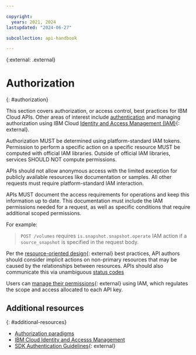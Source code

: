 ```yaml
---

copyright:
  years: 2021, 2024
lastupdated: "2024-06-27"

subcollection: api-handbook

---
```


{:external: .external}

# Authorization
{: #authorization}

This section covers authorization, or access control, best practices for IBM Cloud APIs. Other
areas of interest include [authentication](/docs/api-handbook?topic=api-handbook-authentication) and
managing authorization using IBM Cloud [Identity and Access Management
(IAM)](https://cloud.ibm.com/iam/overview){: external}.

Authorization MUST be determined using platform-standard IAM tokens. Permission to perform a
specific action on a specific resource MUST be computed with official IAM libraries. Outside of
official IAM libraries, services SHOULD NOT compute permissions.

APIs should not allow anonymous access with the limited exception for publicly available resources
like documentation or samples. All other requests must require platform-standard IAM interaction.

APIs MUST document the access requirements for operations and keep this information up to date. This
documentation must include the IAM permissions needed for a request, as well as specific conditions
that require additional scoped permissions.

For example:
> `POST /volumes` requires `is.snapshot.snapshot.operate` IAM action if a `source_snapshot` is
> specified in the request body.

Per the [resource-oriented
design](https://cloud.ibm.com/docs/api-handbook?topic=api-handbook-resources){: external} best practices, API
authors should consider implicit actions on non-primary resources that may be caused by the
relationships between resources. APIs should also communicate this via unambiguous [status
codes](/docs/api-handbook?topic=api-handbook-status-codes)

Users can [manage their
permissions](https://cloud.ibm.com/docs/account?topic=account-access-getstarted){: external} using IAM, which
regulates the scope and access allocated to each API key.

## Additional resources
{: #additional-resources}

*  [Authorization paradigms](/docs/api-handbook?topic=api-handbook-authorization)
*  [IBM Cloud Identity and Accesss Management](/docs/account?topic=account-iamoverview)
*  [SDK Authentication
   Guidelines](https://github.com/IBM/ibm-cloud-sdk-common#authentication){: external}
